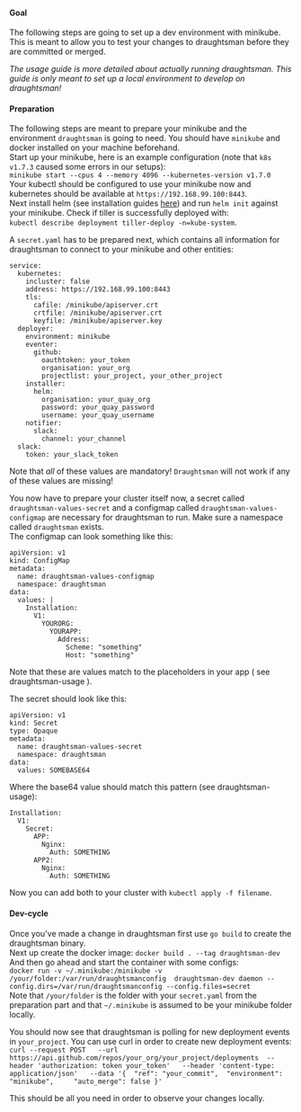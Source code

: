 #### Goal
The following steps are going to set up a dev environment with minikube. This is meant to allow you to test your changes to draughtsman before they are committed or merged.

*The usage guide is more detailed about actually running draughtsman. This guide is only meant to set up a local environment to develop on draughtsman!*

#### Preparation

The following steps are meant to prepare your minikube and the environment `draughtsman` is going to need. You should have `minikube` and docker installed on your machine beforehand.  
Start up your minikube, here is an example configuration (note that `k8s v1.7.3` caused some errors in our setups):  
`minikube start --cpus 4 --memory 4096 --kubernetes-version v1.7.0`  
Your kubectl should be configured to use your minikube now and kubernetes should be available at `https://192.168.99.100:8443`.  
Next install helm (see installation guides [here](https://github.com/kubernetes/helm/blob/master/docs/install.md)) and run `helm init` against your minikube. Check if tiller is successfully deployed with:  
 `kubectl describe deployment tiller-deploy -n=kube-system`.

A `secret.yaml` has to be prepared next, which contains all information for draughtsman to connect to your minikube and other entities:
```
service:
  kubernetes:
    incluster: false
    address: https://192.168.99.100:8443
    tls:
      cafile: /minikube/apiserver.crt
      crtfile: /minikube/apiserver.crt
      keyfile: /minikube/apiserver.key
  deployer:
    environment: minikube
    eventer:
      github:
        oauthtoken: your_token
        organisation: your_org
        projectlist: your_project, your_other_project
    installer:
      helm:
        organisation: your_quay_org
        password: your_quay_password
        username: your_quay_username
    notifier:
      slack:
        channel: your_channel
  slack:
    token: your_slack_token
```
Note that *all* of these values are mandatory! `Draughtsman` will not work if any of these values are missing!

You now have to prepare your cluster itself now, a secret called `draughtsman-values-secret` and a configmap called `draughtsman-values-configmap` are necessary for draughtsman to run. Make sure a namespace called `draughtsman` exists.  
 The configmap can look something like this:
```
apiVersion: v1
kind: ConfigMap
metadata:
  name: draughtsman-values-configmap
  namespace: draughtsman
data:
  values: |
    Installation:
      V1:
        YOURORG:
          YOURAPP:
            Address:
              Scheme: "something"
              Host: "something"
```
Note that these are values match to the placeholders in your app ( see draughtsman-usage ).

The secret should look like this:
```
apiVersion: v1
kind: Secret
type: Opaque
metadata:
  name: draughtsman-values-secret
  namespace: draughtsman
data:
  values: SOMEBASE64
```
Where the base64 value should match this pattern (see draughtsman-usage):
```
Installation:
  V1:
    Secret:
      APP:
        Nginx:
          Auth: SOMETHING
      APP2:
        Nginx:
          Auth: SOMETHING
```
Now you can add both to your cluster with `kubectl apply -f filename`.

#### Dev-cycle
Once you've made a change in draughtsman first use `go build` to create the draughtsman binary.  
Next up create the docker image: `docker build . --tag draughtsman-dev`  
And then go ahead and start the container with some configs:  
`docker run -v ~/.minikube:/minikube -v /your/folder:/var/run/draughtsmanconfig  draughtsman-dev daemon --config.dirs=/var/run/draughtsmanconfig --config.files=secret`  
Note that `/your/folder` is the folder with your `secret.yaml` from the preparation part and that `~/.minikube` is assumed to be your minikube folder locally.  

You should now see that draughtsman is polling for new deployment events in `your_project`. You can use curl in order to create new deployment events:  
`curl --request POST   --url https://api.github.com/repos/your_org/your_project/deployments  --header 'authorization: token your_token'   --header 'content-type: application/json'   --data '{  "ref": "your_commit",  "environment": "minikube",     "auto_merge": false }'`  

This should be all you need in order to observe your changes locally.
